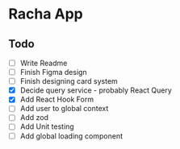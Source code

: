 # Racha App

## Todo
- [ ] Write Readme
- [ ] Finish Figma design
- [ ] Finish designing card system
- [X] Decide query service - probably React Query
- [X] Add React Hook Form
- [ ] Add user to global context
- [ ] Add zod
- [ ] Add Unit testing
- [ ] Add global loading component